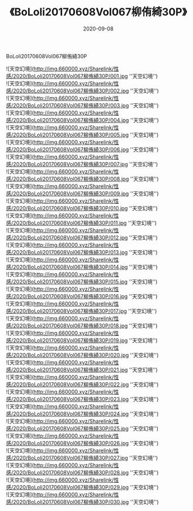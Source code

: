 ﻿---
layout: post
title:  《BoLoli20170608Vol067柳侑綺30P》
date:   2020-09-08
img: http://img.660000.xyz/Sharelink/性感/2020/BoLoli20170608Vol067柳侑綺30P/000.jpg
categories: [美女, 性感, 泳衣]
---

BoLoli20170608Vol067柳侑綺30P



![天空幻境](http://img.660000.xyz/Sharelink/性感/2020/BoLoli20170608Vol067柳侑綺30P/001.jpg ''天空幻境'') <br>
![天空幻境](http://img.660000.xyz/Sharelink/性感/2020/BoLoli20170608Vol067柳侑綺30P/002.jpg ''天空幻境'') <br>
![天空幻境](http://img.660000.xyz/Sharelink/性感/2020/BoLoli20170608Vol067柳侑綺30P/003.jpg ''天空幻境'') <br>
![天空幻境](http://img.660000.xyz/Sharelink/性感/2020/BoLoli20170608Vol067柳侑綺30P/004.jpg ''天空幻境'') <br>
![天空幻境](http://img.660000.xyz/Sharelink/性感/2020/BoLoli20170608Vol067柳侑綺30P/005.jpg ''天空幻境'') <br>
![天空幻境](http://img.660000.xyz/Sharelink/性感/2020/BoLoli20170608Vol067柳侑綺30P/006.jpg ''天空幻境'') <br>
![天空幻境](http://img.660000.xyz/Sharelink/性感/2020/BoLoli20170608Vol067柳侑綺30P/007.jpg ''天空幻境'') <br>
![天空幻境](http://img.660000.xyz/Sharelink/性感/2020/BoLoli20170608Vol067柳侑綺30P/008.jpg ''天空幻境'') <br>
![天空幻境](http://img.660000.xyz/Sharelink/性感/2020/BoLoli20170608Vol067柳侑綺30P/009.jpg ''天空幻境'') <br>
![天空幻境](http://img.660000.xyz/Sharelink/性感/2020/BoLoli20170608Vol067柳侑綺30P/010.jpg ''天空幻境'') <br>
![天空幻境](http://img.660000.xyz/Sharelink/性感/2020/BoLoli20170608Vol067柳侑綺30P/011.jpg ''天空幻境'') <br>
![天空幻境](http://img.660000.xyz/Sharelink/性感/2020/BoLoli20170608Vol067柳侑綺30P/012.jpg ''天空幻境'') <br>
![天空幻境](http://img.660000.xyz/Sharelink/性感/2020/BoLoli20170608Vol067柳侑綺30P/013.jpg ''天空幻境'') <br>
![天空幻境](http://img.660000.xyz/Sharelink/性感/2020/BoLoli20170608Vol067柳侑綺30P/014.jpg ''天空幻境'') <br>
![天空幻境](http://img.660000.xyz/Sharelink/性感/2020/BoLoli20170608Vol067柳侑綺30P/015.jpg ''天空幻境'') <br>
![天空幻境](http://img.660000.xyz/Sharelink/性感/2020/BoLoli20170608Vol067柳侑綺30P/016.jpg ''天空幻境'') <br>
![天空幻境](http://img.660000.xyz/Sharelink/性感/2020/BoLoli20170608Vol067柳侑綺30P/017.jpg ''天空幻境'') <br>
![天空幻境](http://img.660000.xyz/Sharelink/性感/2020/BoLoli20170608Vol067柳侑綺30P/018.jpg ''天空幻境'') <br>
![天空幻境](http://img.660000.xyz/Sharelink/性感/2020/BoLoli20170608Vol067柳侑綺30P/019.jpg ''天空幻境'') <br>
![天空幻境](http://img.660000.xyz/Sharelink/性感/2020/BoLoli20170608Vol067柳侑綺30P/020.jpg ''天空幻境'') <br>
![天空幻境](http://img.660000.xyz/Sharelink/性感/2020/BoLoli20170608Vol067柳侑綺30P/021.jpg ''天空幻境'') <br>
![天空幻境](http://img.660000.xyz/Sharelink/性感/2020/BoLoli20170608Vol067柳侑綺30P/022.jpg ''天空幻境'') <br>
![天空幻境](http://img.660000.xyz/Sharelink/性感/2020/BoLoli20170608Vol067柳侑綺30P/023.jpg ''天空幻境'') <br>
![天空幻境](http://img.660000.xyz/Sharelink/性感/2020/BoLoli20170608Vol067柳侑綺30P/024.jpg ''天空幻境'') <br>
![天空幻境](http://img.660000.xyz/Sharelink/性感/2020/BoLoli20170608Vol067柳侑綺30P/025.jpg ''天空幻境'') <br>
![天空幻境](http://img.660000.xyz/Sharelink/性感/2020/BoLoli20170608Vol067柳侑綺30P/026.jpg ''天空幻境'') <br>
![天空幻境](http://img.660000.xyz/Sharelink/性感/2020/BoLoli20170608Vol067柳侑綺30P/027.jpg ''天空幻境'') <br>
![天空幻境](http://img.660000.xyz/Sharelink/性感/2020/BoLoli20170608Vol067柳侑綺30P/028.jpg ''天空幻境'') <br>
![天空幻境](http://img.660000.xyz/Sharelink/性感/2020/BoLoli20170608Vol067柳侑綺30P/029.jpg ''天空幻境'') <br>
![天空幻境](http://img.660000.xyz/Sharelink/性感/2020/BoLoli20170608Vol067柳侑綺30P/030.jpg ''天空幻境'') <br>